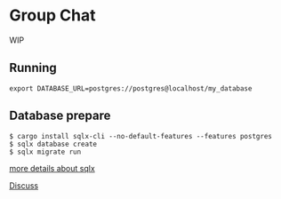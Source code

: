 # Group Chat

WIP

## Running
`export DATABASE_URL=postgres://postgres@localhost/my_database`

## Database prepare
``` shell
$ cargo install sqlx-cli --no-default-features --features postgres
$ sqlx database create
$ sqlx migrate run
```
[more details about sqlx](https://github.com/launchbadge/sqlx/tree/master/sqlx-cli)

[Discuss](https://github.com/CympleTech/esse/discussions/5)
